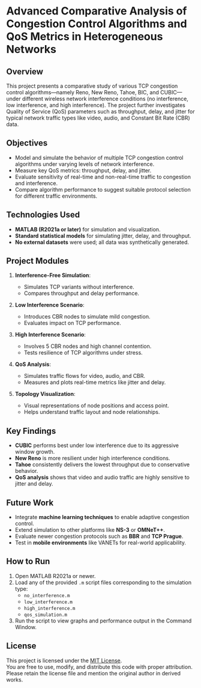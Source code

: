 # Advanced Comparative Analysis of Congestion Control Algorithms and QoS Metrics in Heterogeneous Networks

## Overview

This project presents a comparative study of various TCP congestion control algorithms—namely Reno, New Reno, Tahoe, BIC, and CUBIC—under different wireless network interference conditions (no interference, low interference, and high interference). The project further investigates Quality of Service (QoS) parameters such as throughput, delay, and jitter for typical network traffic types like video, audio, and Constant Bit Rate (CBR) data.

## Objectives

- Model and simulate the behavior of multiple TCP congestion control algorithms under varying levels of network interference.
- Measure key QoS metrics: throughput, delay, and jitter.
- Evaluate sensitivity of real-time and non-real-time traffic to congestion and interference.
- Compare algorithm performance to suggest suitable protocol selection for different traffic environments.

## Technologies Used

- **MATLAB (R2021a or later)** for simulation and visualization.
- **Standard statistical models** for simulating jitter, delay, and throughput.
- **No external datasets** were used; all data was synthetically generated.

## Project Modules

1. **Interference-Free Simulation**:
   - Simulates TCP variants without interference.
   - Compares throughput and delay performance.

2. **Low Interference Scenario**:
   - Introduces CBR nodes to simulate mild congestion.
   - Evaluates impact on TCP performance.

3. **High Interference Scenario**:
   - Involves 5 CBR nodes and high channel contention.
   - Tests resilience of TCP algorithms under stress.

4. **QoS Analysis**:
   - Simulates traffic flows for video, audio, and CBR.
   - Measures and plots real-time metrics like jitter and delay.

5. **Topology Visualization**:
   - Visual representations of node positions and access point.
   - Helps understand traffic layout and node relationships.

## Key Findings

- **CUBIC** performs best under low interference due to its aggressive window growth.
- **New Reno** is more resilient under high interference conditions.
- **Tahoe** consistently delivers the lowest throughput due to conservative behavior.
- **QoS analysis** shows that video and audio traffic are highly sensitive to jitter and delay.

## Future Work

- Integrate **machine learning techniques** to enable adaptive congestion control.
- Extend simulation to other platforms like **NS-3** or **OMNeT++**.
- Evaluate newer congestion protocols such as **BBR** and **TCP Prague**.
- Test in **mobile environments** like VANETs for real-world applicability.

## How to Run

1. Open MATLAB R2021a or newer.
2. Load any of the provided `.m` script files corresponding to the simulation type:
   - `no_interference.m`
   - `low_interference.m`
   - `high_interference.m`
   - `qos_simulation.m`
3. Run the script to view graphs and performance output in the Command Window.

## License

This project is licensed under the [MIT License](LICENSE).  
You are free to use, modify, and distribute this code with proper attribution.  
Please retain the license file and mention the original author in derived works.


